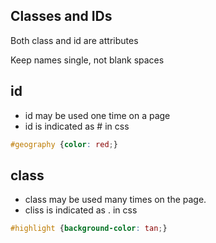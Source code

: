 ## Classes and IDs

Both class and id are attributes

Keep names single, not blank spaces

## id

* id may be used one time on a page
* id is indicated as # in css

```css
#geography {color: red;}
```

## class

* class may be used many times on the page.
* cliss is indicated as . in css

```css
#highlight {background-color: tan;}
```